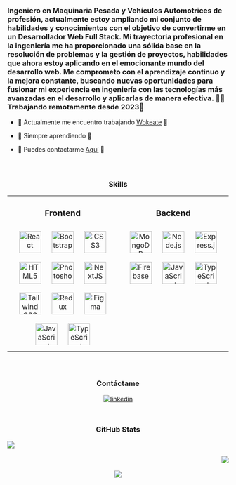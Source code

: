 
### Ingeniero en Maquinaria Pesada y Vehículos Automotrices de profesión, actualmente estoy ampliando mi conjunto de habilidades y conocimientos con el objetivo de convertirme en un Desarrollador Web Full Stack. Mi trayectoria profesional en la ingeniería me ha proporcionado una sólida base en la resolución de problemas y la gestión de proyectos, habilidades que ahora estoy aplicando en el emocionante mundo del desarrollo web. Me comprometo con el aprendizaje continuo y la mejora constante, buscando nuevas oportunidades para fusionar mi experiencia en ingeniería con las tecnologías más avanzadas en el desarrollo y aplicarlas de manera efectiva. 👨‍💻 Trabajando remotamente desde 2023🚀  
  

- 🔭 Actualmente me encuentro trabajando [Wokeate](https://github.com/fgarciarey/WokeateEcommerceCliente) 🔭
  

- 🌱 Siempre aprendiendo 🌱
  

- 📨 Puedes contactarme [Aquí](mailto:felipe.agry@gmail.com) 📨  
  

<br/>  


## <h3 align="center">Skills </h3>
<table><tr><td valign="top" width="50%">



### <h3 align="center">Frontend </h3>
<div align="center">  
<a href="https://reactjs.org/" target="_blank"><img style="margin: 10px" src="https://profilinator.rishav.dev/skills-assets/react-original-wordmark.svg" alt="React" height="50" /></a>  
<a href="https://getbootstrap.com/docs/3.4/javascript/" target="_blank"><img style="margin: 10px" src="https://profilinator.rishav.dev/skills-assets/bootstrap-plain.svg" alt="Bootstrap" height="50" /></a>  
<a href="https://www.w3schools.com/css/" target="_blank"><img style="margin: 10px" src="https://profilinator.rishav.dev/skills-assets/css3-original-wordmark.svg" alt="CSS3" height="50" /></a>  
<a href="https://en.wikipedia.org/wiki/HTML5" target="_blank"><img style="margin: 10px" src="https://profilinator.rishav.dev/skills-assets/html5-original-wordmark.svg" alt="HTML5" height="50" /></a>  
<a href="https://www.adobe.com/in/products/photoshop.html" target="_blank"><img style="margin: 10px" src="https://profilinator.rishav.dev/skills-assets/photoshop-plain.svg" alt="Photoshop" height="50" /></a>  
<a href="https://nextjs.org/" target="_blank"><img style="margin: 10px" src="https://profilinator.rishav.dev/skills-assets/nextjs.png" alt="NextJS" height="50" /></a>  
<a href="https://www.tailwindcss.com/" target="_blank"><img style="margin: 10px" src="https://profilinator.rishav.dev/skills-assets/tailwindcss.svg" alt="Tailwind CSS" height="50" /></a>  
<a href="https://redux.js.org/" target="_blank"><img style="margin: 10px" src="https://profilinator.rishav.dev/skills-assets/redux-original.svg" alt="Redux" height="50" /></a>  
<a href="https://www.figma.com/" target="_blank"><img style="margin: 10px" src="https://profilinator.rishav.dev/skills-assets/figma-icon.svg" alt="Figma" height="50" /></a>  
<a href="https://www.javascript.com/" target="_blank"><img style="margin: 10px" src="https://profilinator.rishav.dev/skills-assets/javascript-original.svg" alt="JavaScript" height="50" /></a>  
<a href="https://www.typescriptlang.org/" target="_blank"><img style="margin: 10px" src="https://profilinator.rishav.dev/skills-assets/typescript-original.svg" alt="TypeScript" height="50" /></a>  
</div>

</td><td valign="top" width="50%">



### <h3 align="center">Backend </h3>
<div align="center">  
<a href="https://www.mongodb.com/" target="_blank"><img style="margin: 10px" src="https://profilinator.rishav.dev/skills-assets/mongodb-original-wordmark.svg" alt="MongoDB" height="50" /></a>  
<a href="https://nodejs.org/" target="_blank"><img style="margin: 10px" src="https://profilinator.rishav.dev/skills-assets/nodejs-original-wordmark.svg" alt="Node.js" height="50" /></a>  
<a href="https://expressjs.com/" target="_blank"><img style="margin: 10px" src="https://profilinator.rishav.dev/skills-assets/express-original-wordmark.svg" alt="Express.js" height="50" /></a>  
<a href="https://firebase.google.com/" target="_blank"><img style="margin: 10px" src="https://profilinator.rishav.dev/skills-assets/firebase.png" alt="Firebase" height="50" /></a>  
<a href="https://www.javascript.com/" target="_blank"><img style="margin: 10px" src="https://profilinator.rishav.dev/skills-assets/javascript-original.svg" alt="JavaScript" height="50" /></a>  
<a href="https://www.typescriptlang.org/" target="_blank"><img style="margin: 10px" src="https://profilinator.rishav.dev/skills-assets/typescript-original.svg" alt="TypeScript" height="50" /></a>  
</div>

</td></tr></table>  

<br/>  


## <h3 align="center">Contáctame</h3> 
<div align="center">
<a href="https://linkedin.com/in/felipegarciareyyanez" target="_blank">
<img src=https://img.shields.io/badge/linkedin-%231E77B5.svg?&style=for-the-badge&logo=linkedin&logoColor=white alt=linkedin style="margin-bottom: 5px;" />
</a>  
</div>  
  

<br/>  


## <h3 align="center">GitHub Stats </h3> 
<img src="https://github-readme-stats.vercel.app/api/top-langs/?username=fgarciarey&hide_border=true&layout=compact" align="left" />  

<br/>    

<br/>  

<div align="right"><img src="https://spotify-github-profile.vercel.app/api/view?uid=12163097890&cover_image=false&theme=default&show_offline=false&background_color=121212&interchange=false&bar_color=56c0c2" /></div>  

<br/>  

<div align="center">
<img src="https://komarev.com/ghpvc/?username=fgarciarey&&style=flat-square" align="center" />
</div>  

